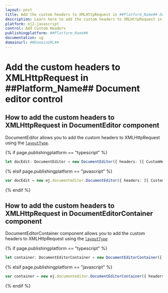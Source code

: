 ```yaml
---
layout: post
title: Add the custom headers to XMLHttpRequest in ##Platform_Name## Document editor control | Syncfusion
description: Learn here to add the custom headers to XMLHttpRequest in in Syncfusion ##Platform_Name## Document editor control of Syncfusion Essential JS 2 and more.
platform: ej2-javascript
control: Add Custom Headers 
publishingplatform: ##Platform_Name##
documentation: ug
domainurl: ##DomainURL##
---
```


# Add the custom headers to XMLHttpRequest in ##Platform_Name## Document editor control

## How to add the custom headers to XMLHttpRequest in DocumentEditor component

DocumentEditor allows you to add the custom headers to XMLHttpRequest using the [`layoutType`](../../api/document-editor#headers).

{% if page.publishingplatform == "typescript" %}

```ts
let docEdit: DocumentEditor = new DocumentEditor({ headers: [{ CustomHeader_Key: 'Value' }, { CustomHeader_Key2: 'Value2' }] });
```
{% elsif page.publishingplatform == "javascript" %}

```ts
var docEdit = new ej.documenteditor.DocumentEditor({ headers: [{ CustomHeader_Key: 'Value' }, { CustomHeader_Key2: 'Value2' }] });
```

{% endif %}

## How to add the custom headers to XMLHttpRequest in DocumentEditorContainer component

DocumentEditorContainer component allows you to add the custom headers to XMLHttpRequest using the [`layoutType`](../../api/document-editor-container#headers)

{% if page.publishingplatform == "typescript" %}

```ts
let container: DocumentEditorContainer = new DocumentEditorContainer({ headers: [{ CustomHeader_Key: 'Value' }, { CustomHeader_Key2: 'Value2' }] });
```
{% elsif page.publishingplatform == "javascript" %}

```ts
var container = new ej.documenteditor.DocumentEditorContainer({ headers: [{ CustomHeader_Key: 'Value' }, { CustomHeader_Key2: 'Value2' }] });
```

{% endif %}
